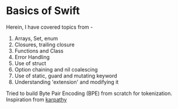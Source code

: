 # Basics of Swift

Herein, I have covered topics from -
1. Arrays, Set, enum
2. Closures, trailing closure
3. Functions and Class
4. Error Handling
5. Use of struct
6. Option chaining and nil coalescing
7. Use of static, guard and mutating keyword
8. Understanding 'extension' and modifying it

Tried to build Byte Pair Encoding (BPE) from scratch for tokenization. Inspiration from <a href="https://github.com/karpathy/minbpe">karpathy</a>
